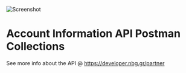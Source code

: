 ![Screenshot](https://microsites.nbg.gr/api.gateway/publicportal/sites/default/files/2018-11/black_logo.jpg) 

# Account Information API Postman Collections

See more info about the API @ https://developer.nbg.gr/partner

